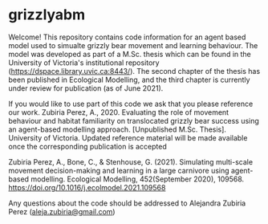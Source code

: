 # grizzlyabm

Welcome! This repository contains code information for an agent based model used to simualte grizzly bear movement and learning behaviour. The model was developed as part of a M.Sc. thesis which can be found in the University of Victoria's institutional repository (https://dspace.library.uvic.ca:8443/). The second chapter of the thesis has been published in Ecological Modelling, and the third chapter is currently under review for publication (as of June 2021). 

If you would like to use part of this code we ask that you please reference our work. 
Zubiria Perez, A., 2020. Evaluating the role of movement behaviour and habitat familiarity on translocated grizzly bear success using an agent-based modelling approach. [Unpublished M.Sc. Thesis]. University of Victoria. Updated reference material will be made available once the corresponding publication is accepted

Zubiria Perez, A., Bone, C., & Stenhouse, G. (2021). Simulating multi-scale movement decision-making and learning in a large carnivore using agent-based modelling. Ecological Modelling, 452(September 2020), 109568. https://doi.org/10.1016/j.ecolmodel.2021.109568

Any questions about the code should be addressed to Alejandra Zubiria Perez (aleja.zubiria@gmail.com)
